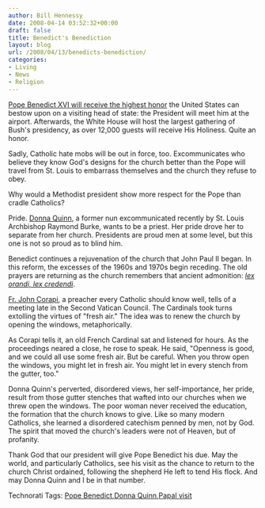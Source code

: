 ```yaml
---
author: Bill Hennessy
date: 2008-04-14 03:52:32+00:00
draft: false
title: Benedict's Benediction
layout: blog
url: /2008/04/13/benedicts-benediction/
categories:
- Living
- News
- Religion
---
```


[Pope Benedict XVI will receive the highest honor](https://www.ewtn.com/USPapalVisit08/index.asp) the United States can bestow upon on a visiting head of state: the President will meet him at the airport. Afterwards, the White House will host the largest gathering of Bush's presidency, as over 12,000 guests will receive His Holiness. Quite an honor.

 

Sadly, Catholic hate mobs will be out in force, too. Excommunicates who believe they know God's designs for the church better than the Pope will travel from St. Louis to embarrass themselves and the church they refuse to obey. 

 

Why would a Methodist president show more respect for the Pope than cradle Catholics?

 

Pride. [Donna Quinn](https://apnews.myway.com/article/20080413/D9013J1O4.html), a former nun excommunicated recently by St. Louis Archbishop Raymond Burke, wants to be a priest. Her pride drove her to separate from her church. Presidents are proud men at some level, but this one is not so proud as to blind him.

 

Benedict continues a rejuvenation of the church that John Paul II began. In this reform, the excesses of the 1960s and 1970s begin receding. The old prayers are returning as the church remembers that ancient admonition: _[lex orandi, lex credendi](https://en.wikipedia.org/wiki/Lex_orandi,_lex_credendi)_.

 

[Fr. John Corapi](https://www.fathercorapi.com/), a preacher every Catholic should know well, tells of a meeting late in the Second Vatican Council. The Cardinals took turns extolling the virtues of "fresh air." The idea was to renew the church by opening the windows, metaphorically.

 

As Corapi tells it, an old French Cardinal sat and listened for hours. As the proceedings neared a close, he rose to speak. He said, "Openness is good, and we could all use some fresh air. But be careful. When you throw open the windows, you might let in fresh air. You might let in every stench from the gutter, too."

 

Donna Quinn's perverted, disordered views, her self-importance, her pride, result from those gutter stenches that wafted into our churches when we threw open the windows. The poor woman never received the education, the formation that the church knows to give. Like so many modern Catholics, she learned a disordered catechism penned by men, not by God. The spirit that moved the church's leaders were not of Heaven, but of profanity.

 

Thank God that our president will give Pope Benedict his due. May the world, and particularly Catholics, see his visit as the chance to return to the church Christ ordained, following the shepherd He left to tend His flock. And may Donna Quinn and I be in that number.

 

Technorati Tags: [Pope Benedict](https://technorati.com/tags/Pope%20Benedict),[Donna Quinn](https://technorati.com/tags/Donna%20Quinn),[Papal visit](https://technorati.com/tags/Papal%20visit)
